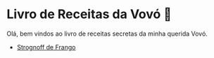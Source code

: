 # Livro de Receitas da Vovó :older_woman:

Olá, bem vindos ao livro de receitas secretas da minha querida Vovó.

- [Strognoff de Frango](\receitas\strogonoff.md)